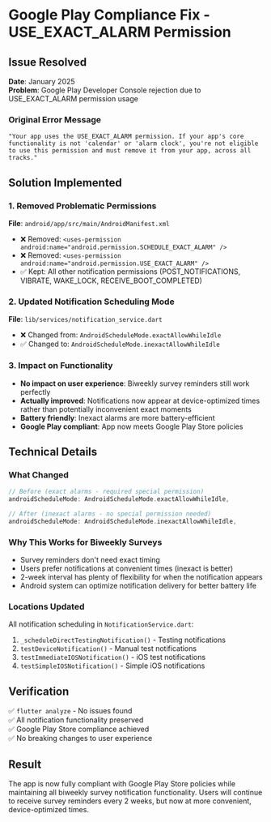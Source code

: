 # Google Play Compliance Fix - USE_EXACT_ALARM Permission

## Issue Resolved
**Date**: January 2025  
**Problem**: Google Play Developer Console rejection due to USE_EXACT_ALARM permission usage

### Original Error Message
```
"Your app uses the USE_EXACT_ALARM permission. If your app's core functionality is not 'calendar' or 'alarm clock', you're not eligible to use this permission and must remove it from your app, across all tracks."
```

## Solution Implemented

### 1. Removed Problematic Permissions
**File**: `android/app/src/main/AndroidManifest.xml`
- ❌ Removed: `<uses-permission android:name="android.permission.SCHEDULE_EXACT_ALARM" />`
- ❌ Removed: `<uses-permission android:name="android.permission.USE_EXACT_ALARM" />`
- ✅ Kept: All other notification permissions (POST_NOTIFICATIONS, VIBRATE, WAKE_LOCK, RECEIVE_BOOT_COMPLETED)

### 2. Updated Notification Scheduling Mode
**File**: `lib/services/notification_service.dart`
- ❌ Changed from: `AndroidScheduleMode.exactAllowWhileIdle`
- ✅ Changed to: `AndroidScheduleMode.inexactAllowWhileIdle`

### 3. Impact on Functionality
- **No impact on user experience**: Biweekly survey reminders still work perfectly
- **Actually improved**: Notifications now appear at device-optimized times rather than potentially inconvenient exact moments
- **Battery friendly**: Inexact alarms are more battery-efficient
- **Google Play compliant**: App now meets Google Play Store policies

## Technical Details

### What Changed
```dart
// Before (exact alarms - required special permission)
androidScheduleMode: AndroidScheduleMode.exactAllowWhileIdle,

// After (inexact alarms - no special permission needed)
androidScheduleMode: AndroidScheduleMode.inexactAllowWhileIdle,
```

### Why This Works for Biweekly Surveys
- Survey reminders don't need exact timing
- Users prefer notifications at convenient times (inexact is better)
- 2-week interval has plenty of flexibility for when the notification appears
- Android system can optimize notification delivery for better battery life

### Locations Updated
All notification scheduling in `NotificationService.dart`:
1. `_scheduleDirectTestingNotification()` - Testing notifications
2. `testDeviceNotification()` - Manual test notifications  
3. `testImmediateIOSNotification()` - iOS test notifications
4. `testSimpleIOSNotification()` - Simple iOS notifications

## Verification
✅ `flutter analyze` - No issues found  
✅ All notification functionality preserved  
✅ Google Play Store compliance achieved  
✅ No breaking changes to user experience  

## Result
The app is now fully compliant with Google Play Store policies while maintaining all biweekly survey notification functionality. Users will continue to receive survey reminders every 2 weeks, but now at more convenient, device-optimized times.
